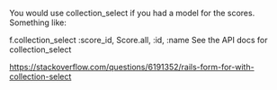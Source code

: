 You would use collection_select if you had a model for the scores. Something like:

f.collection_select :score_id, Score.all, :id, :name
See the API docs for collection_select

https://stackoverflow.com/questions/6191352/rails-form-for-with-collection-select
